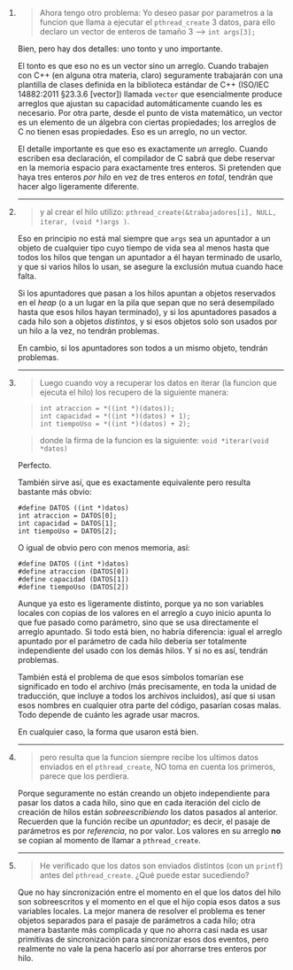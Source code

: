 1.  > Ahora tengo otro problema: Yo deseo pasar por parametros a la funcion que llama a ejecutar el  `pthread_create`  3 datos, para ello declaro un vector de enteros de tamaño 3 --> `int args[3];`

    Bien, pero hay dos detalles: uno tonto y uno importante.

    El tonto es que eso no es un vector sino un arreglo.  Cuando trabajen con C++ (en alguna otra materia, claro) seguramente trabajarán con una plantilla de clases definida en la biblioteca estándar de C++ (ISO/IEC 14882:2011 §23.3.6 [vector]) llamada `vector` que esencialmente produce arreglos que ajustan su capacidad automáticamente cuando les es necesario.  Por otra parte, desde el punto de vista matemático, un vector es un elemento de un álgebra con ciertas propiedades; los arreglos de C no tienen esas propiedades.  Eso es un arreglo, no un vector.

    El detalle importante es que eso es exactamente *un* arreglo.  Cuando escriben esa declaración, el compilador de C sabrá que debe reservar en la memoria espacio para exactamente tres enteros.  Si pretenden que haya tres enteros *por hilo* en vez de tres enteros *en total*, tendrán que hacer algo ligeramente diferente.



    - - -



2.  > y al crear el hilo utilizo: `pthread_create(&trabajadores[i], NULL, iterar, (void *)args )`.

    Eso en principio no está mal siempre que `args` sea un apuntador a un objeto de cualquier tipo cuyo tiempo de vida sea al menos hasta que todos los hilos que tengan un apuntador a él hayan terminado de usarlo, y que si varios hilos lo usan, se asegure la exclusión mutua cuando hace falta.

    Si los apuntadores que pasan a los hilos apuntan a objetos reservados en el *heap* (o a un lugar en la pila que sepan que no será desempilado hasta que esos hilos hayan terminado), y si los apuntadores pasados a cada hilo son a objetos *distintos*, y si esos objetos solo son usados por un hilo a la vez, no tendrán problemas.

    En cambio, si los apuntadores son todos a un mismo objeto, tendrán problemas.



    - - -



3.  > Luego cuando voy a recuperar los datos en iterar (la funcion que ejecuta el hilo) los recupero de la siguiente manera:

    >     int atraccion = *((int *)(datos));
    >     int capacidad = *((int *)(datos) + 1);
    >     int tiempoUso = *((int *)(datos) + 2);

    > donde la firma de la funcion es la siguiente: `void *iterar(void *datos)`

    Perfecto.

    También sirve así, que es exactamente equivalente pero resulta bastante más obvio:

        #define DATOS ((int *)datos)
        int atraccion = DATOS[0];
        int capacidad = DATOS[1];
        int tiempoUso = DATOS[2];

    O igual de obvio pero con menos memoria, así:

        #define DATOS ((int *)datos)
        #define atraccion (DATOS[0])
        #define capacidad (DATOS[1])
        #define tiempoUso (DATOS[2])

    Aunque ya esto es ligeramente distinto, porque ya no son variables locales con copias de los valores en el arreglo a cuyo inicio apunta lo que fue pasado como parámetro, sino que se usa directamente el arreglo apuntado.  Si todo está bien, no habría diferencia: igual el arreglo apuntado por el parámetro de cada hilo debería ser totalmente independiente del usado con los demás hilos.  Y si no es así, tendrán problemas.

    También está el problema de que esos símbolos tomarían ese significado en todo el archivo (más precisamente, en toda la unidad de traducción, que incluye a todos los archivos incluidos), así que si usan esos nombres en cualquier otra parte del código, pasarían cosas malas.  Todo depende de cuánto les agrade usar macros.

    En cualquier caso, la forma que usaron está bien.



    - - -



4.  > pero resulta que la funcion siempre recibe los ultimos datos enviados en el `pthread_create`, NO toma en cuenta los primeros, parece que los perdiera.

    Porque seguramente no están creando un objeto independiente para pasar los datos a cada hilo, sino que en cada iteración del ciclo de creación de hilos están *sobreescribiendo* los datos pasados al anterior.  Recuerden que la función recibe un *apuntador*; es decir, el pasaje de parámetros es por *referencia*, no por valor.  Los valores en su arreglo **no** se copian al momento de llamar a `pthread_create`.



    - - -



5.  > He verificado que los datos son enviados distintos (con un `printf`) antes del `pthread_create`. ¿Qué puede estar sucediendo?

    Que no hay sincronización entre el momento en el que los datos del hilo son sobreescritos y el momento en el que el hijo copia esos datos a sus variables locales.  La mejor manera de resolver el problema es tener objetos separados para el pasaje de parámetros a cada hilo; otra manera bastante más complicada y que no ahorra casi nada es usar primitivas de sincronización para sincronizar esos dos eventos, pero realmente no vale la pena hacerlo así por ahorrarse tres enteros por hilo.
